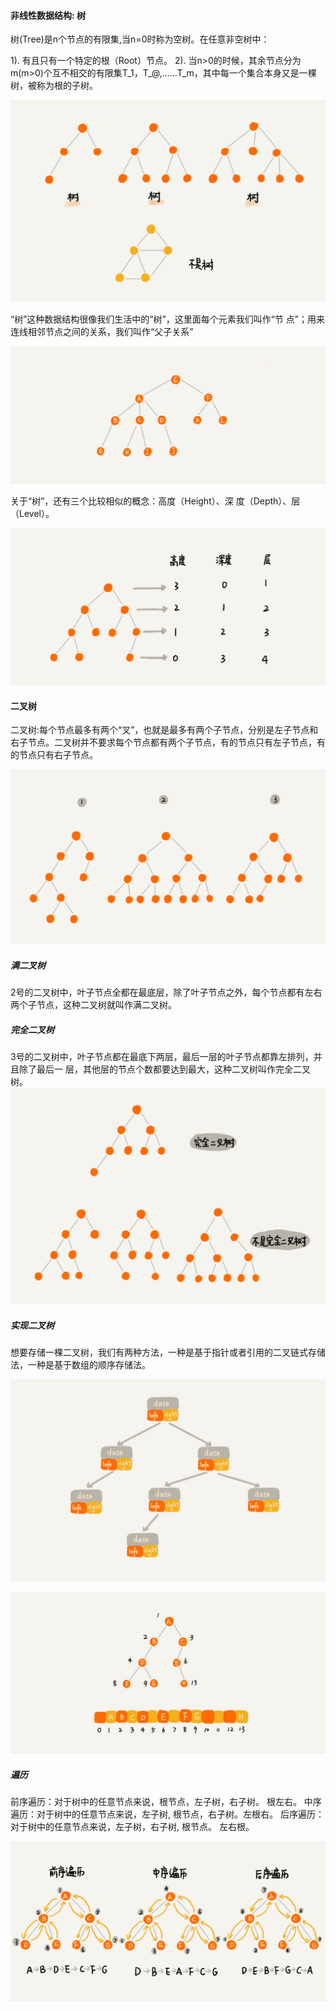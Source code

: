 
#### 非线性数据结构: 树


树(Tree)是n个节点的有限集,当n=0时称为空树。在任意非空树中：

1). 有且只有一个特定的根（Root）节点。
2). 当n>0的时候，其余节点分为m(m>0)个互不相交的有限集T_1，T_@,……T_m，其中每一个集合本身又是一棵树，被称为根的子树。

![树](./static/树.png)

“树”这种数据结构很像我们生活中的“树”，这里面每个元素我们叫作“节 点”；用来连线相邻节点之间的关系，我们叫作“父子关系”

![树](./static/父子关系.png)

关于“树”，还有三个比较相似的概念：高度（Height）、深 度（Depth）、层（Level）。

![树](./static/树的高度.png)

#### 二叉树
二叉树:每个节点最多有两个“叉”，也就是最多有两个子节点，分别是左子节点和右子节点。二叉树并不要求每个节点都有两个子节点，有的节点只有左子节点，有的节点只有右子节点。



![树](./static/二叉树.png)

##### 满二叉树
2号的二叉树中，叶子节点全都在最底层，除了叶子节点之外，每个节点都有左右两个子节点，这种二叉树就叫作满二叉树。

##### 完全二叉树
3号的二叉树中，叶子节点都在最底下两层，最后一层的叶子节点都靠左排列，并且除了最后一 层，其他层的节点个数都要达到最大，这种二叉树叫作完全二叉树。
![树](./static/完全二叉树.png)





##### 实现二叉树
想要存储一棵二叉树，我们有两种方法，一种是基于指针或者引用的二叉链式存储法，一种是基于数组的顺序存储法。


![树](./static/连式存储.png)

![树](./static/树数组存储空.png)




##### 遍历
前序遍历：对于树中的任意节点来说，根节点，左子树，右子树。 根左右。
中序遍历：对于树中的任意节点来说，左子树, 根节点，右子树。左根右。
后序遍历：对于树中的任意节点来说，左子树，右子树, 根节点。 左右根。

![树](./static/树的遍历.png)












